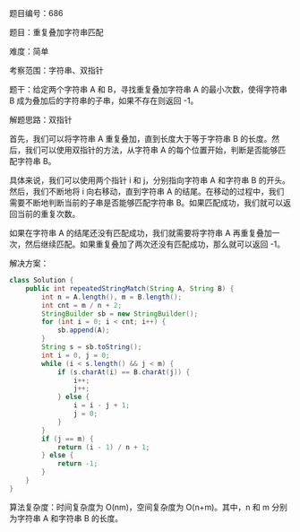 题目编号：686

题目：重复叠加字符串匹配

难度：简单

考察范围：字符串、双指针

题干：给定两个字符串 A 和 B，寻找重复叠加字符串 A 的最小次数，使得字符串 B 成为叠加后的字符串的子串，如果不存在则返回 -1。

解题思路：双指针

首先，我们可以将字符串 A 重复叠加，直到长度大于等于字符串 B 的长度。然后，我们可以使用双指针的方法，从字符串 A 的每个位置开始，判断是否能够匹配字符串 B。

具体来说，我们可以使用两个指针 i 和 j，分别指向字符串 A 和字符串 B 的开头。然后，我们不断地将 i 向右移动，直到字符串 A 的结尾。在移动的过程中，我们需要不断地判断当前的子串是否能够匹配字符串 B。如果匹配成功，我们就可以返回当前的重复次数。

如果在字符串 A 的结尾还没有匹配成功，我们就需要将字符串 A 再重复叠加一次，然后继续匹配。如果重复叠加了两次还没有匹配成功，那么就可以返回 -1。

解决方案：

```java
class Solution {
    public int repeatedStringMatch(String A, String B) {
        int n = A.length(), m = B.length();
        int cnt = m / n + 2;
        StringBuilder sb = new StringBuilder();
        for (int i = 0; i < cnt; i++) {
            sb.append(A);
        }
        String s = sb.toString();
        int i = 0, j = 0;
        while (i < s.length() && j < m) {
            if (s.charAt(i) == B.charAt(j)) {
                i++;
                j++;
            } else {
                i = i - j + 1;
                j = 0;
            }
        }
        if (j == m) {
            return (i - 1) / n + 1;
        } else {
            return -1;
        }
    }
}
```

算法复杂度：时间复杂度为 O(nm)，空间复杂度为 O(n+m)。其中，n 和 m 分别为字符串 A 和字符串 B 的长度。